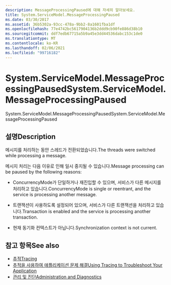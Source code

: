 ```yaml
---
description: MessageProcessingPaused에 대해 자세히 알아보세요.
title: System.ServiceModel.MessageProcessingPaused
ms.date: 03/30/2017
ms.assetid: 36b5302a-93cc-478a-9bb2-8a1601fba1df
ms.openlocfilehash: 77e4742bc5617904136b2ddd9cb90fe886d38b10
ms.sourcegitcommit: ddf7edb67715a5b9a45e3dd44536dabc153c1de0
ms.translationtype: MT
ms.contentlocale: ko-KR
ms.lasthandoff: 02/06/2021
ms.locfileid: "99716182"
---
```

# <a name="systemservicemodelmessageprocessingpaused"></a><span data-ttu-id="704e4-103">System.ServiceModel.MessageProcessingPaused</span><span class="sxs-lookup"><span data-stu-id="704e4-103">System.ServiceModel.MessageProcessingPaused</span></span>

<span data-ttu-id="704e4-104">System.ServiceModel.MessageProcessingPaused</span><span class="sxs-lookup"><span data-stu-id="704e4-104">System.ServiceModel.MessageProcessingPaused</span></span>  
  
## <a name="description"></a><span data-ttu-id="704e4-105">설명</span><span class="sxs-lookup"><span data-stu-id="704e4-105">Description</span></span>  

 <span data-ttu-id="704e4-106">메시지를 처리하는 동안 스레드가 전환되었습니다.</span><span class="sxs-lookup"><span data-stu-id="704e4-106">The threads were switched while processing a message.</span></span>  
  
 <span data-ttu-id="704e4-107">메시지 처리는 다음 이유로 인해 일시 중지될 수 있습니다.</span><span class="sxs-lookup"><span data-stu-id="704e4-107">Message processing can be paused by the following reasons:</span></span>  
  
- <span data-ttu-id="704e4-108">ConcurrencyMode가 단일하거나 재진입할 수 있으며, 서비스가 다른 메시지를 처리하고 있습니다.</span><span class="sxs-lookup"><span data-stu-id="704e4-108">ConcurrencyMode is single or reentrant, and the service is processing another message.</span></span>  
  
- <span data-ttu-id="704e4-109">트랜잭션이 사용하도록 설정되어 있으며, 서비스가 다른 트랜잭션을 처리하고 있습니다.</span><span class="sxs-lookup"><span data-stu-id="704e4-109">Transaction is enabled and the service is processing another transaction.</span></span>  
  
- <span data-ttu-id="704e4-110">현재 동기화 컨텍스트가 아닙니다.</span><span class="sxs-lookup"><span data-stu-id="704e4-110">Synchronization context is not current.</span></span>  
  
## <a name="see-also"></a><span data-ttu-id="704e4-111">참고 항목</span><span class="sxs-lookup"><span data-stu-id="704e4-111">See also</span></span>

- [<span data-ttu-id="704e4-112">추적</span><span class="sxs-lookup"><span data-stu-id="704e4-112">Tracing</span></span>](index.md)
- [<span data-ttu-id="704e4-113">추적을 사용하여 애플리케이션 문제 해결</span><span class="sxs-lookup"><span data-stu-id="704e4-113">Using Tracing to Troubleshoot Your Application</span></span>](using-tracing-to-troubleshoot-your-application.md)
- [<span data-ttu-id="704e4-114">관리 및 진단</span><span class="sxs-lookup"><span data-stu-id="704e4-114">Administration and Diagnostics</span></span>](../index.md)
